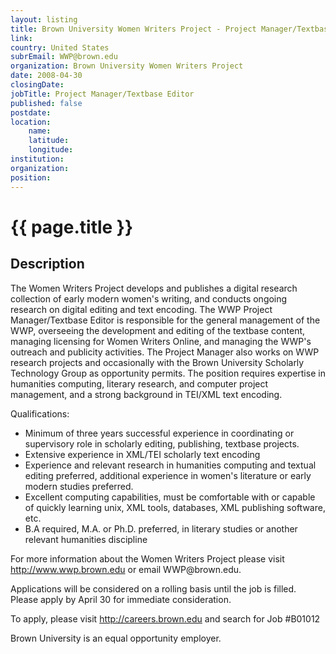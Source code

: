```yaml
---
layout: listing
title: Brown University Women Writers Project - Project Manager/Textbase Editor
link:
country: United States
subrEmail: WWP@brown.edu
organization: Brown University Women Writers Project 
date: 2008-04-30
closingDate: 
jobTitle: Project Manager/Textbase Editor
published: false
postdate:
location:
    name: 
    latitude: 
    longitude: 
institution: 
organization: 
position: 
--- 
```



# {{ page.title }}

## Description





<p>The Women Writers Project develops and publishes a digital research collection of early modern women's writing, and conducts ongoing research on digital editing and text encoding. The WWP Project Manager/Textbase Editor is responsible for the general management of the WWP, overseeing the development and editing of the textbase content, managing licensing for Women Writers Online, and managing the WWP's outreach and publicity activities. The Project Manager also works on WWP research projects and occasionally with the Brown University Scholarly Technology Group as opportunity permits. The position requires expertise in humanities computing, literary research, and computer project management, and a strong background in TEI/XML text encoding.</p>

<p>Qualifications:</p>
<ul>
<li>Minimum of three years successful experience in coordinating or supervisory role in scholarly editing, publishing, textbase projects.</li>

<li>Extensive experience in XML/TEI scholarly text encoding</li>

<li>Experience and relevant research in humanities computing and textual editing preferred, additional experience in women's literature or early modern studies preferred.</li>

<li>Excellent computing capabilities, must be comfortable with or capable of quickly learning unix, XML tools, databases, XML publishing software, etc.</li>

<li>B.A required, M.A. or Ph.D. preferred, in literary studies or another relevant humanities discipline</li>

</ul>

<p>For more information about the Women Writers Project please visit <a href="http://www.wwp.brown.edu">http://www.wwp.brown.edu</a> or email WWP@brown.edu.</p>

<p>Applications will be considered on a rolling basis until the job is filled. Please apply by April 30 for immediate consideration.</p>

<p>To apply, please visit <a href="http://careers.brown.edu">http://careers.brown.edu</a> and search for Job #B01012</p>

<p>Brown University is an equal opportunity employer.</p>
